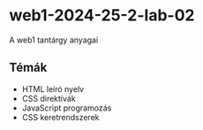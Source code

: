 # web1-2024-25-2-lab-02
A web1 tantárgy anyagai

## Témák
- HTML leíró nyelv
- CSS direktívák
- JavaScript programozás
- CSS keretrendszerek